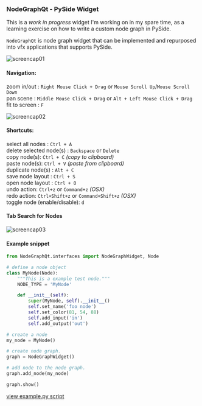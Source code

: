 ### NodeGraphQt - PySide Widget

This is a *work in progress* widget I'm working on in my spare time, as
a learning exercise on how to write a custom node graph in PySide.

`NodeGraphQt` is node graph widget that can be implemented and repurposed into vfx applications that supports PySide.

![screencap01](https://raw.githubusercontent.com/jchanvfx/NodeGraphQt/master/example/screenshot.png)

#### Navigation:
zoom in/out : `Right Mouse Click + Drag` or `Mouse Scroll Up`/`Mouse Scroll Down`<br/>
pan scene : `Middle Mouse Click + Drag` or `Alt + Left Mouse Click + Drag`<br/>
fit to screen : `F`

![screencap02](https://raw.githubusercontent.com/jchanvfx/NodeGraphQt/master/example/screenshot_menu.png)

#### Shortcuts:
select all nodes : `Ctrl + A`<br/>
delete selected node(s) : `Backspace` or `Delete`<br/>
copy node(s): `Ctrl + C` _(copy to clipboard)_<br/>
paste node(s): `Ctrl + V` _(paste from clipboard)_<br/>
duplicate node(s) : `Alt + C`<br/>
save node layout : `Ctrl + S`<br/>
open node layout : `Ctrl + O` <br/>
undo action: `Ctrl+z` or `Command+z` _(OSX)_ <br/>
redo action: `Ctrl+Shift+z` or `Command+Shift+z` _(OSX)_ <br/>
toggle node (enable/disable): `d`

#### Tab Search for Nodes
![screencap03](https://raw.githubusercontent.com/jchanvfx/NodeGraphQt/master/example/screenshot_tab_search.png)

#### Example snippet
```python
from NodeGraphQt.interfaces import NodeGraphWidget, Node

# define a node object
class MyNode(Node):
    """This is a example test node."""
    NODE_TYPE = 'MyNode'

    def __init__(self):
        super(MyNode, self).__init__()
        self.set_name('foo node')
        self.set_color(81, 54, 88)
        self.add_input('in')
        self.add_output('out')

# create a node
my_node = MyNode()

# create node graph.
graph = NodeGraphWidget()

# add node to the node graph.
graph.add_node(my_node)

graph.show()
```

[view example.py script](https://github.com/jchanvfx/bpNodeGraph/blob/master/example.py)
